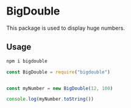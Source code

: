 # BigDouble

This package is used to display huge numbers.

## Usage

```sh
npm i bigdouble
```

```js
const BigDouble = require("bigdouble")


const myNumber = new BigDouble(12, 100)

console.log(myNumber.toString())
```
